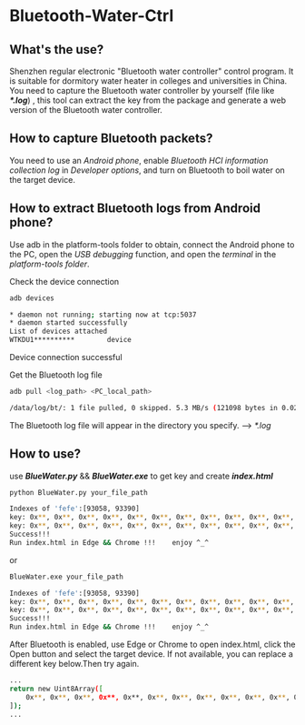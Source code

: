 # Bluetooth-Water-Ctrl

## What's the use?
Shenzhen regular electronic "Bluetooth water controller" control program. It is suitable for dormitory water heater in colleges and universities in China.
You need to capture the Bluetooth water controller by yourself (file like ***\*.log***) , this tool can extract the key from the package and generate a web version of the Bluetooth water controller.

## How to capture Bluetooth packets?
You need to use an *Android phone*, enable *Bluetooth HCI information collection log* in *Developer options*, and turn on Bluetooth to boil water on the target device.

## How to extract Bluetooth logs from Android phone?
Use adb in the platform-tools folder to obtain, connect the Android phone to the PC, open the *USB debugging* function, and open the *terminal* in the *platform-tools folder*.

Check the device connection
```sh
adb devices
```
```sh
* daemon not running; starting now at tcp:5037
* daemon started successfully
List of devices attached
WTKDU1**********        device
```
Device connection successful

Get the Bluetooth log file
```sh
adb pull <log_path> <PC_local_path>
```
```sh
/data/log/bt/: 1 file pulled, 0 skipped. 5.3 MB/s (121098 bytes in 0.022s)
```
The Bluetooth log file will appear in the directory you specify.  -->  *\*.log*

## How to use?
use ***BlueWater.py*** && ***BlueWater.exe*** to get key and create ***index.html***
```sh
python BlueWater.py your_file_path
```
```sh
Indexes of 'fefe':[93058, 93390]
key: 0x**, 0x**, 0x**, 0x**, 0x**, 0x**, 0x**, 0x**, 0x**, 0x**, 0x**, 0x**, 0x**, 0x**, 0x**, 0x**, 0x**, 0x**, 0x**, 0x**
key: 0x**, 0x**, 0x**, 0x**, 0x**, 0x**, 0x**, 0x**, 0x**, 0x**, 0x**, 0x**, 0x**, 0x**, 0x**, 0x**, 0x**, 0x**, 0x**, 0x**
Success!!!
Run index.html in Edge && Chrome !!!    enjoy ^_^
```
or
```sh
BlueWater.exe your_file_path
```
```sh
Indexes of 'fefe':[93058, 93390]
key: 0x**, 0x**, 0x**, 0x**, 0x**, 0x**, 0x**, 0x**, 0x**, 0x**, 0x**, 0x**, 0x**, 0x**, 0x**, 0x**, 0x**, 0x**, 0x**, 0x**
key: 0x**, 0x**, 0x**, 0x**, 0x**, 0x**, 0x**, 0x**, 0x**, 0x**, 0x**, 0x**, 0x**, 0x**, 0x**, 0x**, 0x**, 0x**, 0x**, 0x**
Success!!!
Run index.html in Edge && Chrome !!!    enjoy ^_^
```
After Bluetooth is enabled, use Edge or Chrome to open index.html, click the Open button and select the target device.
If not available, you can replace a different key below.Then try again.
```sh
...
return new Uint8Array([
    0x**, 0x**, 0x**, 0x**, 0x**, 0x**, 0x**, 0x**, 0x**, 0x**, 0x**, 0x**, 0x**, 0x**, 0x**, 0x**, 0x**, 0x**, 0x**, 0x**
]);
...
```